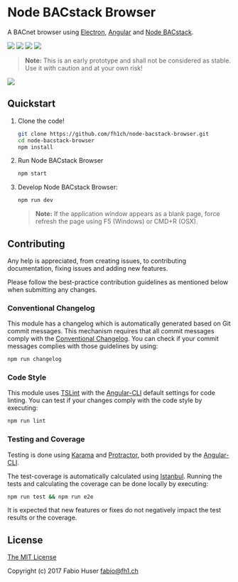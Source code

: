 # Node BACstack Browser

A BACnet browser using [Electron](https://electronjs.org/), [Angular](https://angular.io/)
and [Node BACstack](https://github.com/fh1ch/node-bacstack).

[![](https://travis-ci.org/fh1ch/node-bacstack-browser.svg?branch=master)](https://travis-ci.org/fh1ch/node-bacstack-browser)
[![](https://coveralls.io/repos/fh1ch/node-bacstack-browser/badge.svg?branch=master)](https://coveralls.io/r/fh1ch/node-bacstack-browser?branch=master)
[![](https://codeclimate.com/github/fh1ch/node-bacstack-browser/badges/gpa.svg)](https://codeclimate.com/github/fh1ch/node-bacstack-browser)
[![](https://david-dm.org/fh1ch/node-bacstack-browser/status.svg)](https://david-dm.org/fh1ch/node-bacstack-browser)

> **Note:** This is an early prototype and shall not be considered as stable.
> Use it with caution and at your own risk!

![](images/overview.gif)

## Quickstart

1. Clone the code!

    ``` sh
    git clone https://github.com/fh1ch/node-bacstack-browser.git
    cd node-bacstack-browser
    npm install
    ```

1. Run Node BACstack Browser

    ```sh
    npm start
    ```

1. Develop Node BACstack Browser:

    ```sh
    npm run dev
    ```

    > **Note:** If the application window appears as a blank page, force refresh the
    > page using F5 (Windows) or CMD+R (OSX).

## Contributing

Any help is appreciated, from creating issues, to contributing documentation,
fixing issues and adding new features.

Please follow the best-practice contribution guidelines as mentioned below when
submitting any changes.

### Conventional Changelog

This module has a changelog which is automatically generated based on Git commit
messages. This mechanism requires that all commit messages comply with the
[Conventional Changelog](https://github.com/bcoe/conventional-changelog-standard/blob/master/convention.md).
You can check if your commit messages complies with those guidelines by using:

``` sh
npm run changelog
```

### Code Style

This module uses [TSLint](https://palantir.github.io/tslint/) with the
[Angular-CLI](https://github.com/angular/angular-cli) default settings for code
linting. You can test if your changes comply with the code style by executing:

``` sh
npm run lint
```

### Testing and Coverage

Testing is done using [Karama](https://karma-runner.github.io/)
and [Protractor](http://www.protractortest.org/), both provided by the
[Angular-CLI](https://github.com/angular/angular-cli).

The test-coverage is automatically calculated using [Istanbul](https://istanbul.js.org/).
Running the tests and calculating the coverage can be done locally by executing:

``` sh
npm run test && npm run e2e
```

It is expected that new features or fixes do not negatively impact the test
results or the coverage.

## License

[The MIT License](http://opensource.org/licenses/MIT)

Copyright (c) 2017 Fabio Huser <fabio@fh1.ch>

